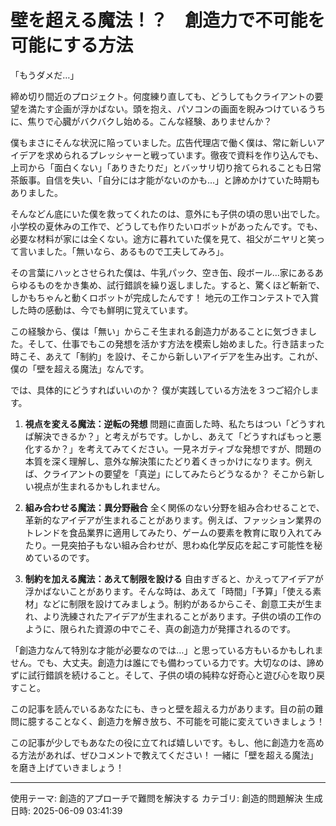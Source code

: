 # 壁を超える魔法！？　創造力で不可能を可能にする方法

「もうダメだ…」

締め切り間近のプロジェクト。何度練り直しても、どうしてもクライアントの要望を満たす企画が浮かばない。頭を抱え、パソコンの画面を睨みつけているうちに、焦りで心臓がバクバクし始める。こんな経験、ありませんか？

僕もまさにそんな状況に陥っていました。広告代理店で働く僕は、常に新しいアイデアを求められるプレッシャーと戦っています。徹夜で資料を作り込んでも、上司から「面白くない」「ありきたりだ」とバッサリ切り捨てられることも日常茶飯事。自信を失い、「自分には才能がないのかも…」と諦めかけていた時期もありました。

そんなどん底にいた僕を救ってくれたのは、意外にも子供の頃の思い出でした。小学校の夏休みの工作で、どうしても作りたいロボットがあったんです。でも、必要な材料が家には全くない。途方に暮れていた僕を見て、祖父がニヤリと笑って言いました。「無いなら、あるもので工夫してみろ」。

その言葉にハッとさせられた僕は、牛乳パック、空き缶、段ボール…家にあるあらゆるものをかき集め、試行錯誤を繰り返しました。すると、驚くほど斬新で、しかもちゃんと動くロボットが完成したんです！ 地元の工作コンテストで入賞した時の感動は、今でも鮮明に覚えています。

この経験から、僕は「無い」からこそ生まれる創造力があることに気づきました。そして、仕事でもこの発想を活かす方法を模索し始めました。行き詰まった時こそ、あえて「制約」を設け、そこから新しいアイデアを生み出す。これが、僕の「壁を超える魔法」なんです。

では、具体的にどうすればいいのか？ 僕が実践している方法を３つご紹介します。

1. **視点を変える魔法：逆転の発想**
問題に直面した時、私たちはつい「どうすれば解決できるか？」と考えがちです。しかし、あえて「どうすればもっと悪化するか？」を考えてみてください。一見ネガティブな発想ですが、問題の本質を深く理解し、意外な解決策にたどり着くきっかけになります。例えば、クライアントの要望を「真逆」にしてみたらどうなるか？ そこから新しい視点が生まれるかもしれません。

2. **組み合わせる魔法：異分野融合**
全く関係のない分野を組み合わせることで、革新的なアイデアが生まれることがあります。例えば、ファッション業界のトレンドを食品業界に適用してみたり、ゲームの要素を教育に取り入れてみたり。一見突拍子もない組み合わせが、思わぬ化学反応を起こす可能性を秘めているのです。

3. **制約を加える魔法：あえて制限を設ける**
自由すぎると、かえってアイデアが浮かばないことがあります。そんな時は、あえて「時間」「予算」「使える素材」などに制限を設けてみましょう。制約があるからこそ、創意工夫が生まれ、より洗練されたアイデアが生まれることがあります。子供の頃の工作のように、限られた資源の中でこそ、真の創造力が発揮されるのです。

「創造力なんて特別な才能が必要なのでは…」と思っている方もいるかもしれません。でも、大丈夫。創造力は誰にでも備わっている力です。大切なのは、諦めずに試行錯誤を続けること。そして、子供の頃の純粋な好奇心と遊び心を取り戻すこと。

この記事を読んでいるあなたにも、きっと壁を超える力があります。目の前の難問に臆することなく、創造力を解き放ち、不可能を可能に変えていきましょう！

この記事が少しでもあなたの役に立てれば嬉しいです。もし、他に創造力を高める方法があれば、ぜひコメントで教えてください！ 一緒に「壁を超える魔法」を磨き上げていきましょう！

---
使用テーマ: 創造的アプローチで難問を解決する
カテゴリ: 創造的問題解決
生成日時: 2025-06-09 03:41:39
